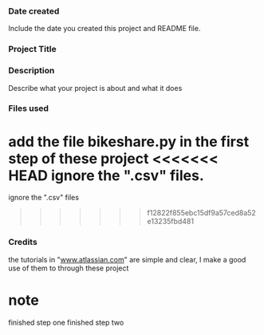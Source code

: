 ### Date created
Include the date you created this project and README file.

### Project Title


### Description
Describe what your project is about and what it does

### Files used
add the file bikeshare.py in the first step of these project
<<<<<<< HEAD
ignore the ".csv" files.
=======
ignore the ".csv" files
>>>>>>> f12822f855ebc15df9a57ced8a52e13235fbd481

### Credits
the tutorials in "www.atlassian.com" are simple and clear, I make a good use of them to through these project

# note
finished step one
finished step two
